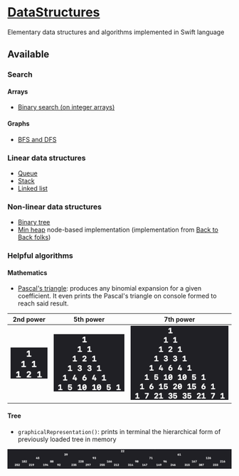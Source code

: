 # [DataStructures](https://github.com/GeekingwithMauri/DataStructures)

Elementary data structures and algorithms implemented in Swift language

## Available 

### Search

#### Arrays

- [Binary search (on integer arrays)](https://github.com/GeekingwithMauri/DataStructures/blob/main/Sources/DataStructures/Algorithm/ArraySearch.swift)

#### Graphs

- [BFS and DFS](https://github.com/GeekingwithMauri/DataStructures/blob/main/Sources/DataStructures/Algorithm/GraphNodeSearch.swift)

### Linear data structures
- [Queue](https://github.com/GeekingwithMauri/DataStructures/blob/main/Sources/DataStructures/DataStructures/Linear/Queue.swift)
- [Stack](https://github.com/GeekingwithMauri/DataStructures/blob/main/Sources/DataStructures/DataStructures/Linear/Stack.swift)
- [Linked list](https://github.com/GeekingwithMauri/DataStructures/blob/main/Sources/DataStructures/DataStructures/Linear/LinkedList.swift)

### Non-linear data structures

- [Binary tree](https://github.com/GeekingwithMauri/DataStructures/blob/main/Sources/DataStructures/DataStructures/Non-linear/BinaryTree.swift)
- [Min heap](https://github.com/GeekingwithMauri/DataStructures/blob/main/Sources/DataStructures/DataStructures/Non-linear/MinHeap.swift) node-based implementation (implementation from [Back to Back folks](https://www.youtube.com/watch?v=g9YK6sftDi0))

### Helpful algorithms

#### Mathematics

- [Pascal's triangle](https://en.wikipedia.org/wiki/Pascal%27s_triangle): produces any binomial expansion for a given coefficient. It even prints the Pascal's triangle on console formed to reach said result.

| 2nd power | 5th power | 7th power |
| --- | --- | --- |
|  ![small](Assets/PascalTriangle/2_basic.png)  |  ![medium](Assets/PascalTriangle/5_medium.png)  | ![large](Assets/PascalTriangle/7_large.png)  |

#### Tree

- `graphicalRepresentation()`: prints in terminal the hierarchical form of previously loaded tree in memory 

![treeDrawing](Assets/Tree/hierarchicalDrawing.png)
